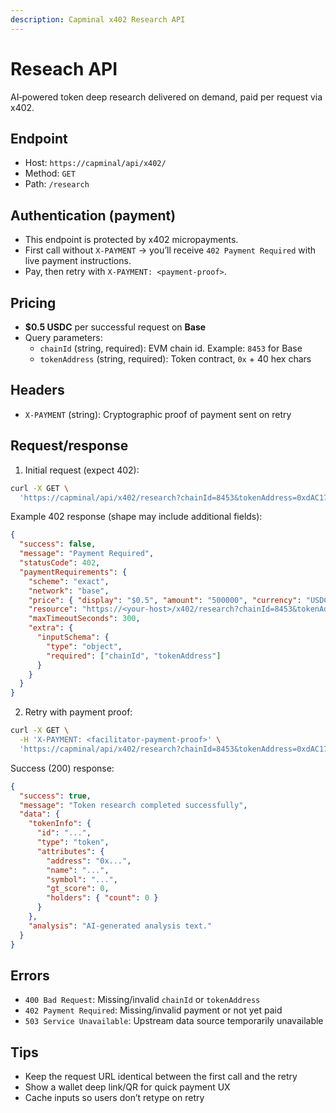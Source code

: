 ```yaml
---
description: Capminal x402 Research API
---
```


# Reseach API

AI‑powered token deep research delivered on demand, paid per request via x402.

## Endpoint

* Host: `https://capminal/api/x402/`
* Method: `GET`
* Path: `/research`

## Authentication (payment)

* This endpoint is protected by x402 micropayments.
* First call without `X-PAYMENT` → you’ll receive `402 Payment Required` with live payment instructions.
* Pay, then retry with `X-PAYMENT: <payment-proof>`.

## Pricing

* **$0.5 USDC** per successful request on **Base**
* Query parameters:
  * `chainId` (string, required): EVM chain id. Example: `8453` for Base
  * `tokenAddress` (string, required): Token contract, `0x` + 40 hex chars

## Headers

* `X-PAYMENT` (string): Cryptographic proof of payment sent on retry

## Request/response

1. Initial request (expect 402):

```bash
curl -X GET \
  'https://capminal/api/x402/research?chainId=8453&tokenAddress=0xdAC17F958D2ee523a2206206994597C13D831ec7'
```

Example 402 response (shape may include additional fields):

```json
{
  "success": false,
  "message": "Payment Required",
  "statusCode": 402,
  "paymentRequirements": {
    "scheme": "exact",
    "network": "base",
    "price": { "display": "$0.5", "amount": "500000", "currency": "USDC", "decimals": 6 },
    "resource": "https://<your-host>/x402/research?chainId=8453&tokenAddress=...",
    "maxTimeoutSeconds": 300,
    "extra": {
      "inputSchema": {
        "type": "object",
        "required": ["chainId", "tokenAddress"]
      }
    }
  }
}
```

2. Retry with payment proof:

```bash
curl -X GET \
  -H 'X-PAYMENT: <facilitator-payment-proof>' \
  'https://capminal/api/x402/research?chainId=8453&tokenAddress=0xdAC17F958D2ee523a2206206994597C13D831ec7'
```

Success (200) response:

```json
{
  "success": true,
  "message": "Token research completed successfully",
  "data": {
    "tokenInfo": {
      "id": "...",
      "type": "token",
      "attributes": {
        "address": "0x...",
        "name": "...",
        "symbol": "...",
        "gt_score": 0,
        "holders": { "count": 0 }
      }
    },
    "analysis": "AI‑generated analysis text."
  }
}
```

## Errors

* `400 Bad Request`: Missing/invalid `chainId` or `tokenAddress`
* `402 Payment Required`: Missing/invalid payment or not yet paid
* `503 Service Unavailable`: Upstream data source temporarily unavailable

## Tips

* Keep the request URL identical between the first call and the retry
* Show a wallet deep link/QR for quick payment UX
* Cache inputs so users don’t retype on retry
